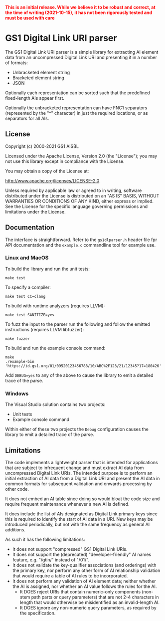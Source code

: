 **<span style="color:red">This is an initial release. While we believe it to be robust and correct, at the time of writing (2021-10-15), it has not been rigorously tested and must be used with care</span>**

GS1 Digital Link URI parser
===========================

The GS1 Digital Link URI parser is a simple library for extracting AI element
data from an uncompressed Digital Link URI and presenting it in a number of
formats:

  * Unbracketed element string
  * Bracketed element string
  * JSON

Optionally each representation can be sorted such that the predefined fixed-length AIs appear first.

Optionally the unbracketed representation can have FNC1 separators (represented
by the "^" character) in just the required locations, or as separators for all
AIs.


License
-------

Copyright (c) 2000-2021 GS1 AISBL

Licensed under the Apache License, Version 2.0 (the "License"); you may not use
this library except in compliance with the License.

You may obtain a copy of the License at:

<http://www.apache.org/licenses/LICENSE-2.0>

Unless required by applicable law or agreed to in writing, software distributed
under the License is distributed on an "AS IS" BASIS, WITHOUT WARRANTIES OR
CONDITIONS OF ANY KIND, either express or implied. See the License for the
specific language governing permissions and limitations under the License.


Documentation
-------------

The interface is straightforward. Refer to the `gs1dlparser.h` header file fpr API documentation and
the `example.c` commandline tool for example use.


### Linux and MacOS

To build the library and run the unit tests:

    make test

To specify a compiler:

    make test CC=clang

To build with runtime analyzers (requires LLVM):

    make test SANITIZE=yes

To fuzz the input to the parser run the following and follow the emitted instructions (requires LLVM libfuzzer):

    make fuzzer

To build and run the example console command:

    make
    ./example-bin 'https://id.gs1.org/01/09520123456788/10/ABC%2F123/21/12345?17=180426'
 
Add `DEBUG=yes` to any of the above to cause the library to emit a detailed trace
of the parse.


### Windows

The Visual Studio solution contains two projects:

  * Unit tests
  * Example console command

Within either of these two projects the `Debug` configuration causes the
library to emit a detailed trace of the parse.


Limitations
-----------

The code implements a lightweight parser that is intended for applications that are subject to infrequent change and must extract AI data from uncompressed Digital Link URIs. The intended purpose is to perform an initial extraction of AI data from a Digital Link URI and present the AI data in common formats for subsequent validation and onwards processing by other code.

It does not embed an AI table since doing so would bloat the code size and require frequent maintenance whenever a new AI is defined.

It does include the list of AIs designated as Digital Link primary keys since this is required to identify the start of AI data in a URI. New keys may be introduced periodically, but not with the same frequency as general AI additions.

As such it has the following limitations:

  * It does not support "compressed" GS1 Digital Link URIs.
  * It does not support the (deprecated) "developer-friendly" AI names feature, e.g. "/gtin/" instead of "/01/".
  * It does not validate the key-qualifier associations (and orderings) with the primary key, nor perform any other form of AI relationship validation that would require a table of AI rules to be incorporated.
  * It does not perform any validation of AI element data; neither whether the AI is assigned, nor whether an AI value follows the rules for the AI.
    * It DOES reject URIs that contain numeric-only components (non-stem path parts or query parameters) that are not 2-4 characters in length that would otherwise be misidentified as an invalid-length AI.
    * It DOES ignore any non-numeric query parameters, as required by the specification.
